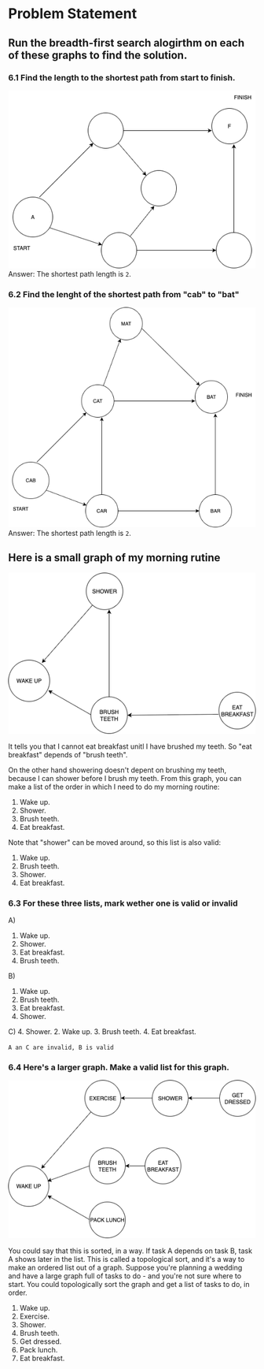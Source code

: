 # Problem Statement

## Run the breadth-first search alogirthm on each of these graphs to find the solution.

### 6.1 Find the length to the shortest path from start to finish.
![6.1 Graph](../assets/6.1_graph.png)
Answer:
The shortest path length is ``2``.

### 6.2 Find the lenght of the shortest path from "cab" to "bat"
![6.2 Graph](../assets/6.2_graph.png)
Answer:
The shortest path length is ``2``.

## Here is a small graph of my morning rutine
![6.3 Graph](../assets/6.3_graph.png)

It tells you that I cannot eat breakfast unitl I have brushed my teeth. So "eat breakfast" depends of "brush teeth".

On the other hand showering doesn't depent on brushing my teeth, because I can shower before I brush my teeth. From this graph, you can make a list of the order in which I need to do my morning routine:
1. Wake up.
2. Shower.
3. Brush teeth.
4. Eat breakfast.

Note that "shower" can be moved around, so this list is also valid:
1. Wake up.
2. Brush teeth.
3. Shower.
4. Eat breakfast.

### 6.3 For these three lists, mark wether one is valid or invalid
A) 
1. Wake up.
2. Shower.
3. Eat breakfast.
4. Brush teeth.

B) 
1. Wake up.
2. Brush teeth.
3. Eat breakfast.
4. Shower.

C) 
4. Shower.
2. Wake up.
3. Brush teeth.
4. Eat breakfast.

`` A an C are invalid, B is valid ``

### 6.4 Here's a larger graph. Make a valid list for this graph.
![6.4 Graph](../assets/6.4_graph.png)

You could say that this is sorted, in a way. If task A depends on task B, task A shows later in the list. This is called a topological sort, and it's a way to make an ordered list out of a graph. Suppose you're planning a wedding and have a large graph full of tasks to do - and you're not sure where to start. You could topologically sort the graph and get a list of tasks to do, in order.

1. Wake up.
2. Exercise.
3. Shower.
4. Brush teeth.
5. Get dressed.
6. Pack lunch.
7. Eat breakfast.


